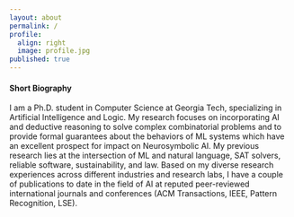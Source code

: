 ```yaml
---
layout: about
permalink: /
profile:
  align: right
  image: profile.jpg
published: true
---
```


#### Short Biography
I am a Ph.D. student in Computer Science at Georgia Tech, specializing in Artificial Intelligence and Logic. My research focuses on incorporating AI and deductive reasoning to solve complex combinatorial problems and to provide formal guarantees about the behaviors of ML systems which have an excellent prospect for impact on Neurosymbolic AI. My previous research lies at the intersection of ML and natural language, SAT solvers, reliable software, sustainability, and law. Based on my diverse research experiences across different industries and research labs, I have a couple of publications to date in the field of AI at reputed peer-reviewed international journals and conferences (ACM Transactions, IEEE, Pattern Recognition, LSE).
